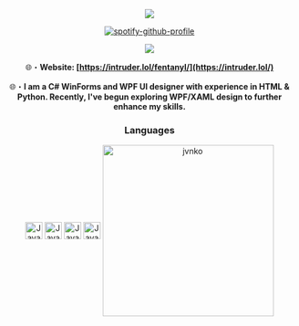 <p align="center">
  <a href="https://intruder.lol/"><img src="https://readme-typing-svg.herokuapp.com?font=VT323&size=100&color=280137&center=true&width=1200&height=140&lines=K+I+L+L+S+L+V+T;j+v+n+e;J+V+N+K+O"></a>
</p>

<div align="center">

[![spotify-github-profile](https://spotify-github-profile.kittinanx.com/api/view?uid=kcvvm103s1z8d9ggoyscwrvxl&cover_image=true&theme=novatorem&show_offline=false&background_color=121212&interchange=false&bar_color=53b14f&bar_color_cover=false)](https://github.com/kittinan/spotify-github-profile)

<a href="https://discordapp.com/users/852670052947853363" target="_blank"> <img src="https://discord.c99.nl/widget/theme-4/852670052947853363.png"/></a>

🌐・**Website: [https://intruder.lol/fentanyl/](https://intruder.lol/)** 

🌐・**I am a C# WinForms and WPF UI designer with experience in HTML & Python. Recently, I've begun exploring WPF/XAML design to further enhance my skills.** 

### Languages
<img align="center" alt="Java" width="30px" src="https://cdn.jsdelivr.net/gh/devicons/devicon/icons/csharp/csharp-original.svg" />
<img align="center" alt="Java" width="30px" src="https://cdn.jsdelivr.net/gh/devicons/devicon/icons/python/python-original.svg" />
<img align="center" alt="Java" width="30px" src="https://cdn.jsdelivr.net/gh/devicons/devicon/icons/c/c-original.svg" />
<img align="center" alt="Java" width="30px" src="https://upload.wikimedia.org/wikipedia/commons/thumb/6/61/HTML5_logo_and_wordmark.svg/130px-HTML5_logo_and_wordmark.svg.png" />


<img align="center" alt="jvnko" width="300px" src="https://media1.tenor.com/m/505juPr22V8AAAAC/sewerslvt-jvnko.gif" />
